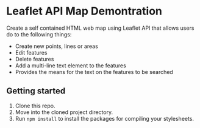 # Leaflet API Map Demontration
Create a self contained HTML web map using Leaflet API that allows users do to the following things:
 - Create new points, lines or areas
 - Edit features
 - Delete features
 - Add a multi-line text element to the features
 - Provides the means for the text on the features to be searched

## Getting started

1. Clone this repo.
2. Move into the cloned project directory.
3. Run `npm install` to install the packages for compiling your stylesheets.
